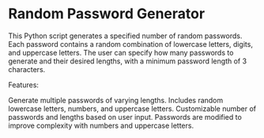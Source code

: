 # Random Password Generator
This Python script generates a specified number of random passwords. Each password contains a random combination of lowercase letters, digits, and uppercase letters. The user can specify how many passwords to generate and their desired lengths, with a minimum password length of 3 characters.

Features:

Generate multiple passwords of varying lengths.
Includes random lowercase letters, numbers, and uppercase letters.
Customizable number of passwords and lengths based on user input.
Passwords are modified to improve complexity with numbers and uppercase letters.
